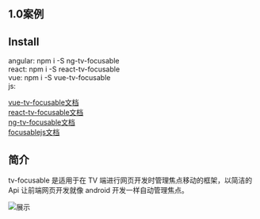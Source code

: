 ## 1.0案例
## Install   
angular: npm i -S ng-tv-focusable                     
react: npm i -S react-tv-focusable     
vue: npm i -S vue-tv-focusable          
js:<script src="focusable.js"></script>  

[vue-tv-focusable文档](https://slailcp.github.io/?type=vue-tv-focusable)                                                  
[react-tv-focusable文档](https://slailcp.github.io/?type=react-tv-focusable)                                                
[ng-tv-focusable文档](https://slailcp.github.io/?type=ng-tv-focusable)                                                
[focusablejs文档](https://slailcp.github.io/?type=focusablejs)  

## 简介
tv-focusable 是适用于在 TV 端进行网页开发时管理焦点移动的框架，以简洁的 Api 让前端网页开发就像 android 开发一样自动管理焦点。

![展示](https://img-blog.csdnimg.cn/20201016100758392.gif#pic_center)
